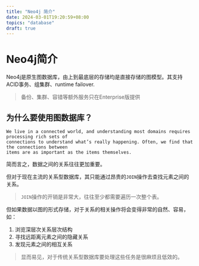 ```yaml
---
title: "Neo4j 简介"
date: 2024-03-01T19:20:59+08:00
topics: "database"
draft: true
---
```


# Neo4j简介

Neo4j是原生图数据库，由上到最底层的存储均是直接存储的图模型。其支持ACID事务、组集群、runtime failover.

> 备份、集群、容错等额外服务只在Enterprise版提供


## 为什么要使用图数据库？

```
We live in a connected world, and understanding most domains requires processing rich sets of 
connections to understand what’s really happening. Often, we find that the connections between 
items are as important as the items themselves.
```

简而言之，数据之间的关系往往更加重要。

但对于现在主流的关系型数据库，其只能通过昂贵的`JOIN`操作去查找元素之间的关系。

> `JOIN`操作的开销是非常大，往往至少都需要遍历一次整个表。


但如果数据以图的形式存储，对于关系的相关操作将会变得非常的自然、容易，如：

1. 浏览深层次关系层次结构
2. 寻找远距离元素之间的隐藏关系
3. 发现元素之间的相互关系

> 显而易见，对于传统关系型数据库要处理这些任务是很麻烦且低效的。
